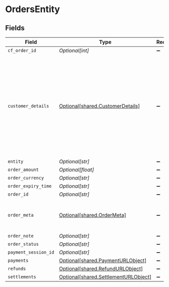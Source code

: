 # OrdersEntity


## Fields

| Field                                                                                                                                                                                                                    | Type                                                                                                                                                                                                                     | Required                                                                                                                                                                                                                 | Description                                                                                                                                                                                                              | Example                                                                                                                                                                                                                  |
| ------------------------------------------------------------------------------------------------------------------------------------------------------------------------------------------------------------------------ | ------------------------------------------------------------------------------------------------------------------------------------------------------------------------------------------------------------------------ | ------------------------------------------------------------------------------------------------------------------------------------------------------------------------------------------------------------------------ | ------------------------------------------------------------------------------------------------------------------------------------------------------------------------------------------------------------------------ | ------------------------------------------------------------------------------------------------------------------------------------------------------------------------------------------------------------------------ |
| `cf_order_id`                                                                                                                                                                                                            | *Optional[int]*                                                                                                                                                                                                          | :heavy_minus_sign:                                                                                                                                                                                                       | N/A                                                                                                                                                                                                                      |                                                                                                                                                                                                                          |
| `customer_details`                                                                                                                                                                                                       | [Optional[shared.CustomerDetails]](../../models/shared/customerdetails.md)                                                                                                                                               | :heavy_minus_sign:                                                                                                                                                                                                       | The customer details that are necessary. Note that you can pass dummy details if your use case does not require the customer details.                                                                                    | {<br/>"customer_id": "7112AAA812234",<br/>"customer_email": "john@cashfree.com",<br/>"customer_phone": "9908734801",<br/>"customer_bank_account_number": "1518121112",<br/>"customer_bank_ifsc": "CITI0000001",<br/>"customer_bank_code": 3333<br/>} |
| `entity`                                                                                                                                                                                                                 | *Optional[str]*                                                                                                                                                                                                          | :heavy_minus_sign:                                                                                                                                                                                                       | N/A                                                                                                                                                                                                                      |                                                                                                                                                                                                                          |
| `order_amount`                                                                                                                                                                                                           | *Optional[float]*                                                                                                                                                                                                        | :heavy_minus_sign:                                                                                                                                                                                                       | N/A                                                                                                                                                                                                                      |                                                                                                                                                                                                                          |
| `order_currency`                                                                                                                                                                                                         | *Optional[str]*                                                                                                                                                                                                          | :heavy_minus_sign:                                                                                                                                                                                                       | N/A                                                                                                                                                                                                                      |                                                                                                                                                                                                                          |
| `order_expiry_time`                                                                                                                                                                                                      | *Optional[str]*                                                                                                                                                                                                          | :heavy_minus_sign:                                                                                                                                                                                                       | N/A                                                                                                                                                                                                                      |                                                                                                                                                                                                                          |
| `order_id`                                                                                                                                                                                                               | *Optional[str]*                                                                                                                                                                                                          | :heavy_minus_sign:                                                                                                                                                                                                       | N/A                                                                                                                                                                                                                      |                                                                                                                                                                                                                          |
| `order_meta`                                                                                                                                                                                                             | [Optional[shared.OrderMeta]](../../models/shared/ordermeta.md)                                                                                                                                                           | :heavy_minus_sign:                                                                                                                                                                                                       | N/A                                                                                                                                                                                                                      | {<br/>"return_url": "https://b8af79f41056.eu.ngrok.io?order_id={order_id}",<br/>"notify_url": "https://b8af79f41056.eu.ngrok.io/webhook.php"<br/>}                                                                       |
| `order_note`                                                                                                                                                                                                             | *Optional[str]*                                                                                                                                                                                                          | :heavy_minus_sign:                                                                                                                                                                                                       | N/A                                                                                                                                                                                                                      |                                                                                                                                                                                                                          |
| `order_status`                                                                                                                                                                                                           | *Optional[str]*                                                                                                                                                                                                          | :heavy_minus_sign:                                                                                                                                                                                                       | N/A                                                                                                                                                                                                                      |                                                                                                                                                                                                                          |
| `payment_session_id`                                                                                                                                                                                                     | *Optional[str]*                                                                                                                                                                                                          | :heavy_minus_sign:                                                                                                                                                                                                       | N/A                                                                                                                                                                                                                      |                                                                                                                                                                                                                          |
| `payments`                                                                                                                                                                                                               | [Optional[shared.PaymentURLObject]](../../models/shared/paymenturlobject.md)                                                                                                                                             | :heavy_minus_sign:                                                                                                                                                                                                       | N/A                                                                                                                                                                                                                      |                                                                                                                                                                                                                          |
| `refunds`                                                                                                                                                                                                                | [Optional[shared.RefundURLObject]](../../models/shared/refundurlobject.md)                                                                                                                                               | :heavy_minus_sign:                                                                                                                                                                                                       | N/A                                                                                                                                                                                                                      |                                                                                                                                                                                                                          |
| `settlements`                                                                                                                                                                                                            | [Optional[shared.SettlementURLObject]](../../models/shared/settlementurlobject.md)                                                                                                                                       | :heavy_minus_sign:                                                                                                                                                                                                       | N/A                                                                                                                                                                                                                      |                                                                                                                                                                                                                          |
